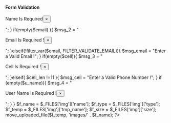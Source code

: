#### Form Validation 
<?php 

    
    if (isset($_POST['add_file'])){
    $name = $_POST['name'];
    $email = $_POST['email'];
    $cell = $_POST['cell'];
    $u_name = $_POST['uname'];
    
    
    $cell_len = strlen($cell);
    
    if(empty($name)){
        $msg_1 = "<p class='alert alert-danger'>Name Is Required<button class='close' data-dismiss='alert'>&times;</button></p>";
                    }
    if(empty($email) ){
        $msg_2 = "<p class='alert alert-danger'>Email Is Required !<button class='close' data-dismiss='alert'>&times;</button></p>";
    }elseif(!filter_var($email, FILTER_VALIDATE_EMAIL)){
        $msg_email = "Enter a Valid Email !";
    }
    if(empty($cell)){
        $msg_3 = "<p class='alert alert-danger'>Cell Is Required !<button class='close' data-dismiss='alert'>&times;</button></p>";
    }elseif( $cell_len !=11 ){
     $msg_cell = "Enter a Valid Phone Number !";
    }
    if (empty($u_name)){
        $msg_4 = "<p class='alert alert-danger'>User Name Is Required !<button class='close' data-dismiss='alert'>&times;</button></p>";
    }
    }
    $f_name = $_FILES['img']['name'];
    $f_type = $_FILES['img']['type'];
    $f_temp = $_FILES['img']['tmp_name'];
    $f_size = $_FILES['img']['size'];
    
    move_uploaded_file($f_temp, 'images/' . $f_name);
?>